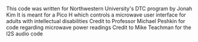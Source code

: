This code was written for Northwestern University's DTC program by Jonah Kim
It is meant for a Pico H which controls a microwave user interface for adults with intellectual disabilities
Credit to Professor Michael Peshkin for code regarding microwave power readings
Credit to Mike Teachman for the I2S audio code
